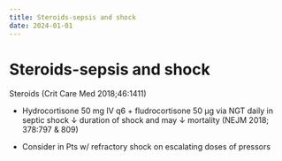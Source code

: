 ```yaml
---
title: Steroids-sepsis and shock
date: 2024-01-01
---
```

# Steroids-sepsis and shock


Steroids (Crit Care Med 2018;46:1411)

* Hydrocortisone 50 mg IV q6 + fludrocortisone 50 µg via NGT daily in septic shock ↓ duration of shock and may ↓ mortality (NEJM 2018; 378:797 & 809)

* Consider in Pts w/ refractory shock on escalating doses of pressors
